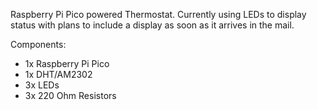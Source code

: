 Raspberry Pi Pico powered Thermostat. Currently using LEDs to display status with plans to include a display as soon as it arrives in the mail.

Components:
- 1x Raspberry Pi Pico
- 1x DHT/AM2302
- 3x LEDs
- 3x 220 Ohm Resistors
